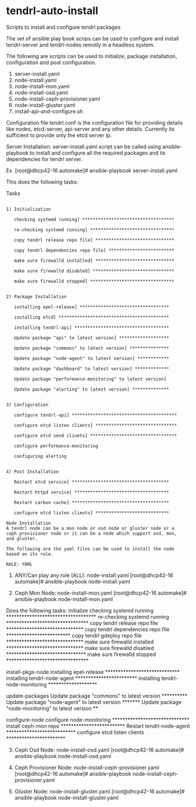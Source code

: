 # tendrl-auto-install
Scripts to install and configure tendrl packages

The set of ansible play book scrips can be used to configure and install
tendrl-server and tendrl-nodes remotly in a headless system.

The following are scripts can be used to initialize,
package installation, configuration and post configuration.

1) server-install.yaml
2) node-install.yaml
3) node-install-mon.yaml
4) node-install-osd.yaml
5) node-install-ceph-provisioner.yaml
6) node-install-gluster.yaml
7) install-api-and-configure.sh

Configuration file
tendrl.conf is the configuration file for providing details like
nodes, etcd-server, api-server and any other details.
Currently its sufficient to provide only the etcd server ip.

Server Installation:
server-install.yaml script can be called using ansible-playbook
to install and configure all the required packages and its dependencies
for tendrl server.

Ex.
[root@dhcp42-16 automake]# ansible-playbook server-install.yaml

This does the following tasks:

Tasks
~~~~~

1) Initialization

   checking systemd running] ***********************************

   re-checking systemd running] ********************************

   copy tendrl release repo file] ******************************

   copy tendrl dependencies repo file] *************************

   make sure firewalld installed] ******************************

   make sure firewalld disabled] *******************************

   make sure firewalld stopped] ********************************


2) Package Installation

   installing epel-release] **********************************

   installing etcd] ******************************************

   installing tendrl-api] ************************************

   Update package "api" to latest version] *******************

   Update package "commons" to latest version] ***************

   Update package "node-agent" to latest version] ************

   Update package "dashboard" to latest version] *************

   Update package "performance-monitoring" to latest version]

   Update package "alerting" to latest version] **************


3) Configuration

   configure tendrl-api] ****************************************

   configure etcd listen clients] *******************************

   configure etcd send clinets] *********************************

   configure performance-monitoring

   configuring alerting


4) Post Installation

   Restart etcd service] *************************************

   Restart httpd service] ************************************

   Restart carbon cache] *************************************

   configure etcd listen clients] ****************************

Node Installation
A tendrl node can be a mon node or osd node or gluster node or a
ceph provisioner node or it can be a node which support osd, mon,
and gluster.

The following are the yaml files can be used to install the node
based on its role.

ROLE: YAML
~~~~~~~~~~
1) ANY/Can play any role (ALL): node-install.yaml
   [root@dhcp42-16 automake]# ansible-playbook node-install.yaml

2) Ceph Mon Node: node-install-mon.yaml
   [root@dhcp42-16 automake]# ansible-playbook node-install-mon.yaml

Does the following tasks:
initialize
 checking systemd running ***********************************
 re-checking systemd running ********************************
 copy tendrl release repo file ******************************
 copy tendrl dependencies repo file *************************
 copy tendrl gdeploy repo file ******************************
 make sure firewalld installed ******************************
 make sure firewalld disabled *******************************
 make sure firewalld stopped ********************************

install-pkgs-node
 installing epel-release *****************************
 installing tendrl-node-agent ************************
 installing tendrl-node-monitoring *******************

update-packages
 Update package "commons" to latest version **********
 Update package "node-agent" to latest version *******
 Update package "node-monitoring" to latest version **

configure-node
 configure node-monitoring ******************************
 install ceph-mon repo *************************
 Restart tendrl-node-agent ***************************
 configure etcd listen clients ***********************

3) Ceph Osd Node: node-install-osd.yaml
   [root@dhcp42-16 automake]# ansible-playbook node-install-osd.yaml

4) Ceph Provisioner Node: node-install-ceph-provisioner.yaml
   [root@dhcp42-16 automake]# ansible-playbook node-install-ceph-provisioner.yaml

5) Gluster Node: node-install-gluster.yaml
   [root@dhcp42-16 automake]# ansible-playbook node-install-gluster.yaml
